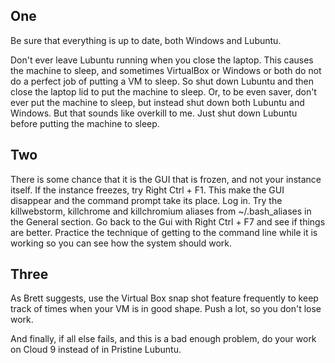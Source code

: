 ## One

Be sure that everything is up to date, both Windows and Lubuntu.

Don't ever leave Lubuntu running when you close the laptop. This causes the machine to sleep, and sometimes VirtualBox or Windows or both do not do a perfect job of putting a VM to sleep. So shut down Lubuntu and then close the laptop lid to put the machine to sleep. Or, to be even saver, don't ever put the machine to sleep, but instead shut down both Lubuntu and Windows. But that sounds like overkill to me. Just shut down Lubuntu before putting the machine to sleep.

## Two

There is some chance that it is the GUI that is frozen, and not your instance itself. If the instance freezes, try Right Ctrl + F1. This make the GUI disappear and the command prompt take its place. Log in. Try the killwebstorm, killchrome and killchromium aliases from ~/.bash_aliases in the General section. Go back to the Gui with Right Ctrl + F7 and see if things are better. Practice the technique of getting to the command line while it is working so you can see how the system should work.

## Three

As Brett suggests, use the Virtual Box snap shot feature frequently to keep track of times when your VM is in good shape. Push a lot, so you don't lose work.

And finally, if all else fails, and this is a bad enough problem, do your work on Cloud 9 instead of in Pristine Lubuntu.
